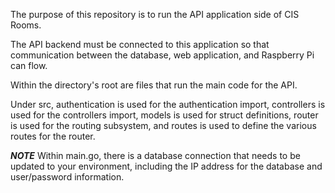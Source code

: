 The purpose of this repository is to run the API application side of CIS Rooms.

The API backend must be connected to this application so that communication between the database, web application, and Raspberry Pi can flow.

Within the directory's root are files that run the main code for the API.

Under src, authentication is used for the authentication import, controllers is used for the controllers import, models is used for struct definitions, router is used for the routing subsystem, and routes is used to define the various routes for the router.

***NOTE***
Within main.go, there is a database connection that needs to be updated to your environment, including the IP address for the database and user/password information.
